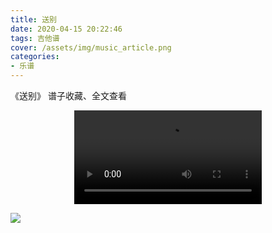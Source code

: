 ```yaml
---
title: 送别
date: 2020-04-15 20:22:46
tags: 吉他谱
cover: /assets/img/music_article.png
categories: 
- 乐谱
---
```


《送别》
谱子收藏、全文查看<!--more-->

<video src="https://files.yournotes.cn/video/%E9%80%81%E5%88%AB.mp4" controls="controls" autoplay="autoplay" style="max-width:100%;display:block;margin-left:auto;margin-right:auto;">您的浏览器不支持视频标签</video>

![](https://gitee.com/Jasper-zh/blogImage/raw/master/%E9%80%81%E5%88%AB%EF%BC%88%E5%90%89%E4%BB%96%E8%B0%B1%EF%BC%89/%E9%80%81%E5%88%AB.jpg)